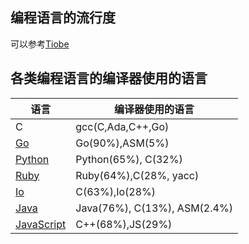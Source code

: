 ## 编程语言的流行度
可以参考[Tiobe](w.tiobe.com/tiobe-index/)

## 各类编程语言的编译器使用的语言

| 语言                                                                   | 编译器使用的语言             |
| ---------------------------------------------------------------------- | ---------------------------- |
| C                                                                      | gcc(C,Ada,C++,Go)            |
| [Go](https://github.com/golang/go)                                     | Go(90%),ASM(5%)              |
| [Python](https://github.com/python/cpython)                            | Python(65%), C(32%)          |
| [Ruby](https://github.com/ruby/ruby)                                   | Ruby(64%),C(28%, yacc)       |
| [Io](https://github.com/IoLanguage/iohttps://github.com/IoLanguage/io) | C(63%),Io(28%)               |
| [Java](https://github.com/openjdk/jdk)                                 | Java(76%), C(13%), ASM(2.4%) |
| [JavaScript](https://github.com/v8/v8)                                 | C++(68%),JS(29%)             |
